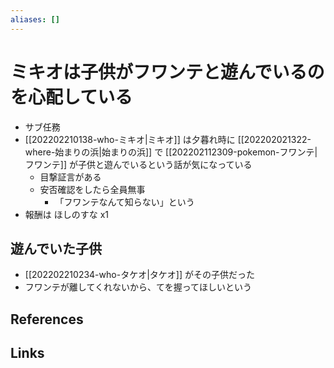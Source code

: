 ```yaml
---
aliases: []
---
```

# ミキオは子供がフワンテと遊んでいるのを心配している

- サブ任務
- [[202202210138-who-ミキオ|ミキオ]] は夕暮れ時に [[202202021322-where-始まりの浜|始まりの浜]] で [[202202112309-pokemon-フワンテ|フワンテ]] が子供と遊んでいるという話が気になっている
	- 目撃証言がある
	- 安否確認をしたら全員無事
		- 「フワンテなんて知らない」という
- 報酬は ほしのすな x1

## 遊んでいた子供

- [[202202210234-who-タケオ|タケオ]] がその子供だった
- フワンテが離してくれないから、てを握ってほしいという

## References



## Links


